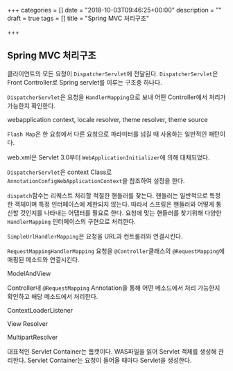 +++
categories = []
date = "2018-10-03T09:46:25+00:00"
description = ""
draft = true
tags = []
title = "Spring MVC 처리구조"

+++
## Spring MVC 처리구조

클라이언트의 모든 요청이 `DispatcherServlet`에 전달된다. `DispatcherServlet`은 Front Controller로 Spring servlet를 이루는 구조중 하나다.

`DispatcherServlet`은 요청을 `HandlerMapping`으로 보내 어떤 Controller에서 처리가 가능한지 확인한다.

webapplication context, locale resolver, theme resolver, theme source

`Flash Map`은 한 요청에서 다른 요청으로 파라미터를 넘길 때 사용하는 일반적인 패턴이다.

web.xml은 Servlet 3.0부터 `WebApplicationInitializer`에 의해 대체되었다.

`DispatcherServlet`은 context Class로 `AnnotationConfigWebApplicationContext`을 참조하여 설정을 한다.

`dispatch`함수는 리퀘스트 처리할 적절한 핸들러를 찾는다. 핸들러는 일반적으로 특정한 객체이며 특정 인터페이스에 제한되지 않는다. 따라서 스프링은 핸들러와 어떻게 통신할 것인지를 나타내는 어댑터를 필요로 한다. 요청에 맞는 핸들러를 찾기위해 다양한 `HandlerMapping` 인터페이스의 구현으로 처리한다.

`SimpleUrlHandlerMapping`은 요청을 URL과 컨트롤러와 연결시킨다.

`RequestMappingHandlerMapping` 요청을 `@Controller`클래스의 `@RequestMapping`에 매핑된 메소드와 연결시킨다.

ModelAndView 

Controller내 `@RequestMapping` Annotation을 통해 어떤 메소드에서 처리 가능한지 확인하고 해당 메소드에서 처리한다.

ContextLoaderListener 

View Resolver

MultipartResolver

대표적인 Servlet Container는 톰캣이다. WAS파일을 읽어 Servlet 객체를 생성해 관리한다. Servlet Container는 요청이 들어올 때마다 Servlet을 생성한다.